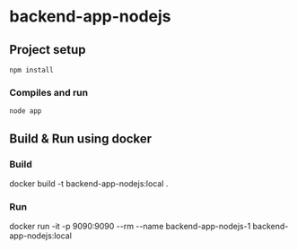 # backend-app-nodejs

## Project setup
```
npm install
```

### Compiles and run
```
node app
```

## Build & Run using docker

### Build
docker build -t backend-app-nodejs:local .

### Run
docker run -it -p 9090:9090 --rm --name backend-app-nodejs-1 backend-app-nodejs:local
